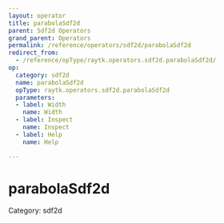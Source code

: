 ```yaml
---
layout: operator
title: parabolaSdf2d
parent: Sdf2d Operators
grand_parent: Operators
permalink: /reference/operators/sdf2d/parabolaSdf2d
redirect_from:
  - /reference/opType/raytk.operators.sdf2d.parabolaSdf2d/
op:
  category: sdf2d
  name: parabolaSdf2d
  opType: raytk.operators.sdf2d.parabolaSdf2d
  parameters:
  - label: Width
    name: Width
  - label: Inspect
    name: Inspect
  - label: Help
    name: Help

---
```


# parabolaSdf2d

Category: sdf2d

